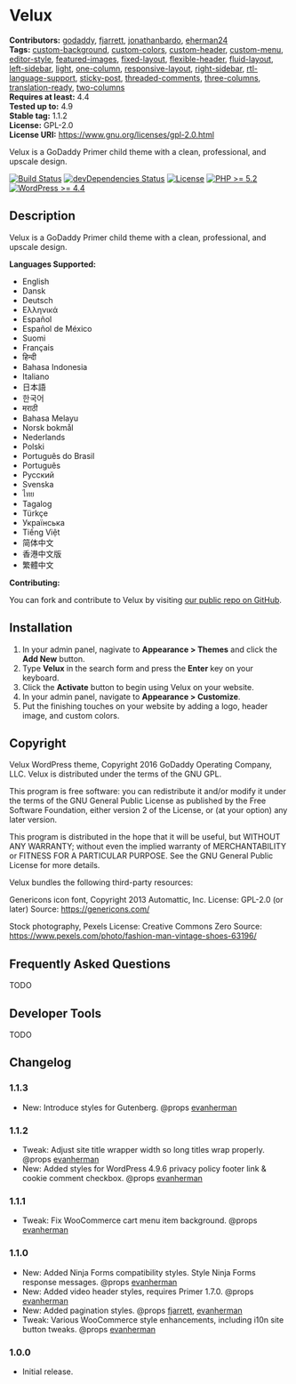 # Velux #
**Contributors:** [godaddy](https://profiles.wordpress.org/godaddy), [fjarrett](https://profiles.wordpress.org/fjarrett), [jonathanbardo](https://profiles.wordpress.org/jonathanbardo), [eherman24](https://profiles.wordpress.org/eherman24)  
**Tags:**              [custom-background](https://wordpress.org/themes/tags/custom-background/), [custom-colors](https://wordpress.org/themes/tags/custom-colors/), [custom-header](https://wordpress.org/themes/tags/custom-header/), [custom-menu](https://wordpress.org/themes/tags/custom-menu/), [editor-style](https://wordpress.org/themes/tags/editor-style/), [featured-images](https://wordpress.org/themes/tags/featured-images/), [fixed-layout](https://wordpress.org/themes/tags/fixed-layout/), [flexible-header](https://wordpress.org/themes/tags/flexible-header/), [fluid-layout](https://wordpress.org/themes/tags/fluid-layout/), [left-sidebar](https://wordpress.org/themes/tags/left-sidebar/), [light](https://wordpress.org/themes/tags/light/), [one-column](https://wordpress.org/themes/tags/one-column/), [responsive-layout](https://wordpress.org/themes/tags/responsive-layout/), [right-sidebar](https://wordpress.org/themes/tags/right-sidebar/), [rtl-language-support](https://wordpress.org/themes/tags/rtl-language-support/), [sticky-post](https://wordpress.org/themes/tags/sticky-post/), [threaded-comments](https://wordpress.org/themes/tags/threaded-comments/), [three-columns](https://wordpress.org/themes/tags/three-columns/), [translation-ready](https://wordpress.org/themes/tags/translation-ready/), [two-columns](https://wordpress.org/themes/tags/two-columns/)  
**Requires at least:** 4.4  
**Tested up to:**      4.9  
**Stable tag:**        1.1.2  
**License:**           GPL-2.0  
**License URI:**       https://www.gnu.org/licenses/gpl-2.0.html  

Velux is a GoDaddy Primer child theme with a clean, professional, and upscale design.

[![Build Status](https://travis-ci.org/godaddy/wp-velux-theme.svg?branch=master)](https://travis-ci.org/godaddy/wp-velux-theme) [![devDependencies Status](https://david-dm.org/godaddy/wp-velux-theme/master/dev-status.svg)](https://david-dm.org/godaddy/wp-velux-theme/master?type=dev) [![License](https://img.shields.io/badge/license-GPL--2.0-brightgreen.svg)](https://github.com/godaddy/wp-velux-theme/blob/master/license.txt) [![PHP >= 5.2](https://img.shields.io/badge/php-%3E=%205.2-8892bf.svg)](https://secure.php.net/supported-versions.php) [![WordPress >= 4.4](https://img.shields.io/badge/wordpress-%3E=%204.4-blue.svg)](https://wordpress.org/download/release-archive/)  

## Description ##

Velux is a GoDaddy Primer child theme with a clean, professional, and upscale design.

**Languages Supported:**

* English
* Dansk
* Deutsch
* Ελληνικά
* Español
* Español de México
* Suomi
* Français
* हिन्दी
* Bahasa Indonesia
* Italiano
* 日本語
* 한국어
* मराठी
* Bahasa Melayu
* Norsk bokmål
* Nederlands
* Polski
* Português do Brasil
* Português
* Русский
* Svenska
* ไทย
* Tagalog
* Türkçe
* Українська
* Tiếng Việt
* 简体中文
* 香港中文版
* 繁體中文

**Contributing:**

You can fork and contribute to Velux by visiting [our public repo on GitHub](https://github.com/godaddy/wp-velux-theme).

## Installation ##

1. In your admin panel, nagivate to **Appearance > Themes** and click the **Add New** button.
2. Type **Velux** in the search form and press the **Enter** key on your keyboard.
3. Click the **Activate** button to begin using Velux on your website.
4. In your admin panel, navigate to **Appearance > Customize**.
5. Put the finishing touches on your website by adding a logo, header image, and custom colors.

## Copyright ##

Velux WordPress theme, Copyright 2016 GoDaddy Operating Company, LLC.
Velux is distributed under the terms of the GNU GPL.

This program is free software: you can redistribute it and/or modify
it under the terms of the GNU General Public License as published by
the Free Software Foundation, either version 2 of the License, or
(at your option) any later version.

This program is distributed in the hope that it will be useful,
but WITHOUT ANY WARRANTY; without even the implied warranty of
MERCHANTABILITY or FITNESS FOR A PARTICULAR PURPOSE. See the
GNU General Public License for more details.

Velux bundles the following third-party resources:

Genericons icon font, Copyright 2013 Automattic, Inc.
License: GPL-2.0 (or later)
Source: https://genericons.com/

Stock photography, Pexels
License: Creative Commons Zero
Source: https://www.pexels.com/photo/fashion-man-vintage-shoes-63196/

## Frequently Asked Questions ##

TODO

## Developer Tools ##

TODO

## Changelog ##

### 1.1.3 ###

* New: Introduce styles for Gutenberg. @props [evanherman](https://github.com/EvanHerman)

### 1.1.2 ###

* Tweak: Adjust site title wrapper width so long titles wrap properly. @props [evanherman](https://github.com/EvanHerman)
* New: Added styles for WordPress 4.9.6 privacy policy footer link & cookie comment checkbox. @props [evanherman](https://github.com/EvanHerman)

### 1.1.1 ###

* Tweak: Fix WooCommerce cart menu item background. @props [evanherman](https://github.com/EvanHerman)

### 1.1.0 ###

* New: Added Ninja Forms compatibility styles. Style Ninja Forms response messages. @props [evanherman](https://github.com/EvanHerman)
* New: Added video header styles, requires Primer 1.7.0. @props [evanherman](https://github.com/EvanHerman)
* New: Added pagination styles. @props [fjarrett](https://github.com/fjarrett), [evanherman](https://github.com/EvanHerman)
* Tweak: Various WooCommerce style enhancements, including i10n site button tweaks. @props [evanherman](https://github.com/EvanHerman)

### 1.0.0 ###

* Initial release.
